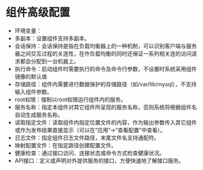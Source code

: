 # 组件高级配置

* 环境变量：
* 多副本：设置组件支持多副本。
* 会话保持：会话保持是指在负载均衡器上的一种机制，可以识别客户端与服务器之间交互过程的关连性，在作负载均衡的同时还保证一系列相关连的访问请求都会分配到一台机器上。
* 执行命令：启动组件时需要执行的命令及命令行参数，不设置时系统采用组件镜像的默认值
* 存储路径：组件内需要进行数据保护的存储路径（如/var/lib/mysql），不支持输入组件参数。
* root权限：强制以root权限运行组件内的服务。
* 服务名称：指定本组件对其它组件所呈现的服务名称，否则系统将根据组件名自动生成服务名称。
* 读取指定文件：读取组件内指定位置文件的内容，作为输出参数传入其它组件或作为发布结果直接显示（可以在“应用”-&gt;“查看配置”中查看）。
* 日志文件：指定组件日志文件路径，末尾文件名支持通配符。
* 映射配置文件：在指定路径创建配置文件。
* 健康检查：通过接口访问、连接状态或命令方式检查健康状况。
* API接口：定义或声明对外提供服务的接口，方便快速地了解接口服务。



